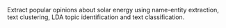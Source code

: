 Extract popular opinions about solar energy using name-entity extraction, text clustering, LDA topic identification and text classification.
